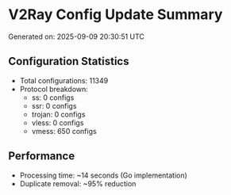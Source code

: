 # V2Ray Config Update Summary
Generated on: 2025-09-09 20:30:51 UTC

## Configuration Statistics
- Total configurations: 11349
- Protocol breakdown:
  - ss: 0 configs
  - ssr: 0 configs
  - trojan: 0 configs
  - vless: 0 configs
  - vmess: 650 configs

## Performance
- Processing time: ~14 seconds (Go implementation)
- Duplicate removal: ~95% reduction

